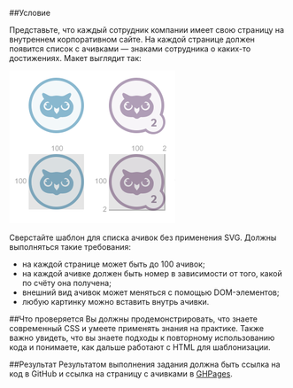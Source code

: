 ##Условие

Представьте, что каждый сотрудник компании имеет свою страницу на внутреннем корпоративном сайте. На каждой странице должен появится список с ачивками — знаками сотрудника о каких-то достижениях. Макет выглядит так:

![](template.png?raw-true)

Сверстайте шаблон для списка ачивок без применения SVG.
Должны выполняться такие требования:

  * на каждой странице может быть до 100 ачивок; 
  * на каждой ачивке должен быть номер в зависимости от того, какой по счёту она получена; 
  * внешний вид ачивок может меняться с помощью DOM-элементов; 
  * любую картинку можно вставить внутрь ачивки.

##Что проверяется
Вы должны продемонстрировать, что знаете современный CSS и умеете применять знания на практике. Также важно увидеть, что вы знаете подходы к повторному использованию кода и понимаете, как дальше работают с HTML для шаблонизации.

##Результат
Результатом выполнения задания должна быть ссылка на код в GitHub и ссылка на страницу с ачивками в [GHPages](https://pages.github.com/).
